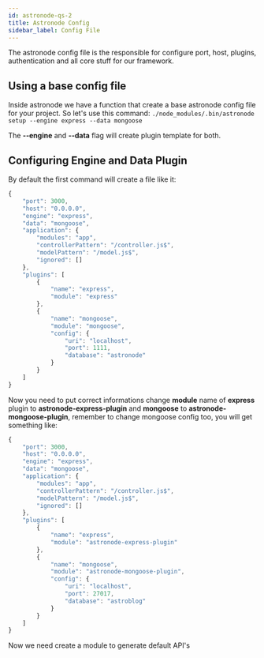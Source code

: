```yaml
---
id: astronode-qs-2
title: Astronode Config
sidebar_label: Config File
---
```


The astronode config file is the responsible for configure port, host, plugins, authentication and all core stuff for our framework.

## Using a base config file
Inside astronode we have a function that create a base astronode config file for your project. So let's use this command: `./node_modules/.bin/astronode setup --engine express --data mongoose`

The **--engine** and **--data** flag will create plugin template for both.

## Configuring Engine and Data Plugin
By default the first command will create a file like it:
```javascript
{
    "port": 3000,
    "host": "0.0.0.0",
    "engine": "express",
    "data": "mongoose",
    "application": {
        "modules": "app",
        "controllerPattern": "/controller.js$",
        "modelPattern": "/model.js$",
        "ignored": []
    },
    "plugins": [
        {
            "name": "express",
            "module": "express"
        },
        {
            "name": "mongoose",
            "module": "mongoose",
            "config": {
                "uri": "localhost",
                "port": 1111,
                "database": "astronode"
            }
        }
    ]
}
```

Now you need to put correct informations change **module** name of **express** plugin to **astronode-express-plugin** and **mongoose** to **astronode-mongoose-plugin**, remember to change mongoose config too, you will get something like:

```javascript
{
    "port": 3000,
    "host": "0.0.0.0",
    "engine": "express",
    "data": "mongoose",
    "application": {
        "modules": "app",
        "controllerPattern": "/controller.js$",
        "modelPattern": "/model.js$",
        "ignored": []
    },
    "plugins": [
        {
            "name": "express",
            "module": "astronode-express-plugin"
        },
        {
            "name": "mongoose",
            "module": "astronode-mongoose-plugin",
            "config": {
                "uri": "localhost",
                "port": 27017,
                "database": "astroblog"
            }
        }
    ]
}
```

Now we need create a module to generate default API's